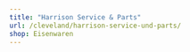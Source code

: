 ```yaml
---
title: "Harrison Service & Parts"
url: /cleveland/harrison-service-und-parts/
shop: Eisenwaren
---
```

